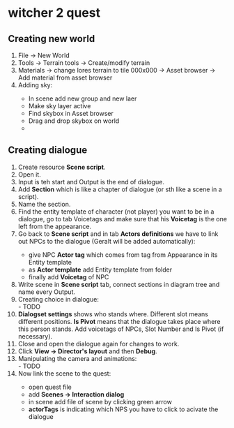 # witcher 2 quest

## Creating new world

<ol>
  <li>File -> New World</li>
  <li>Tools -> Terrain tools -> Create/modify terrain</li>
  <li>Materials -> change lores terrain to tile 000x000 -> Asset browser -> Add material from asset browser</li>
  <li>Adding sky:</li>
  <ul>
    <li>In scene add new group and new laer</li>
    <li>Make sky layer active</li>
    <li>Find skybox in Asset browser</li>
    <li>Drag and drop skybox on world<li>
  </ul>
</ol>

## Creating dialogue

<ol>
  <li>Create resource <b>Scene script</b>.</li>
<li>Open it.</li>
<li>Input is teh start and Output is the end of dialogue.</li>
  <li>Add <b>Section</b> which is like a chapter of dialogue (or sth like a scene in a script).</li>
<li>Name the section.</li>
<li>Find the entity template of character (not player) you want to be in a dialogue, go to tab Voicetags and make sure that his <b>Voicetag</b> is the one left from the appearance.</li>
  <li>Go back to <b>Scene script</b> and in tab <b>Actors definitions</b> we have to link out NPCs to the dialogue (Geralt will be added automatically):</li>
  <ul>
    <li>give NPC <b>Actor tag</b> which comes from tag from Appearance in its Entity template</li>
    <li>as <b>Actor template</b> add Entity template from folder</li>
    <li>finally add <b>Voicetag</b> of NPC</li>
  </ul>
  <li>Write scene in <b>Scene script</b> tab, connect sections in diagram tree and name every Output.</li>
  <li>Creating choice in dialogue:</li>
- TODO
  <li><b>Dialogset settings</b> shows who stands where. Different slot means different positions. <b>Is Pivot</b> means that the dialogue takes place where this person stands. Add voicetags of NPCs, Slot Number and Is Pivot (if necessary).</li>
  <li>Close and open the dialogue again for changes to work.</li>
  <li>Click <b>View -> Director's layout</b> and then <b>Debug</b>.</li>
  <li>Manipulating the camera and animations:</li>
- TODO
  <li>Now link the scene to the quest:</li>
 <ul>
   <li>open quest file</li>
   <li>add <b>Scenes -> Interaction dialog</b></li>
   <li>in scene add file of scene by clicking green arrow</li>
   <li><b>actorTags</b> is indicating which NPS you have to click to acivate the dialogue</li>
  </ul>
</ol>  

